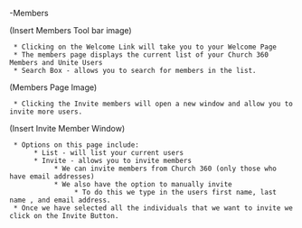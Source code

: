 -Members

(Insert Members Tool bar image)

     * Clicking on the Welcome Link will take you to your Welcome Page
     * The members page displays the current list of your Church 360 Members and Unite Users
     * Search Box - allows you to search for members in the list.

(Members Page Image)

     * Clicking the Invite members will open a new window and allow you to invite more users.

(Insert Invite Member Window)

     * Options on this page include:
          * List - will list your current users          
          * Invite - allows you to invite members
               * We can invite members from Church 360 (only those who have email addresses)
               * We also have the option to manually invite
                    * To do this we type in the users first name, last name , and email address.
     * Once we have selected all the individuals that we want to invite we click on the Invite Button.